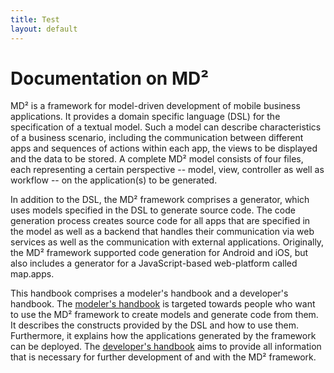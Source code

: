 ```yaml
---
title: Test
layout: default
---
```


# Documentation on MD²

MD² is a framework for model-driven development of mobile business applications.
It provides a domain specific language (DSL) for the specification of a textual model.
Such a model can describe characteristics of a business scenario, including the communication between different apps and sequences of actions within each app, the views to be displayed and the data to be stored.
A complete MD² model consists of four files, each representing a certain perspective -- model, view, controller as well as workflow -- on the application(s) to be generated.

In addition to the DSL, the MD² framework comprises a generator, which uses models specified in the DSL to generate source code.
The code generation process creates source code for all apps that are specified in the model as well as a backend that handles their communication via web services as well as the communication with external applications.
Originally, the MD² framework supported code generation for Android and iOS, but also includes a generator for a JavaScript-based web-platform called map.apps.

This handbook comprises a modeler's handbook and a developer's handbook.
The [modeler's handbook](510_introduction-modeler.html) is targeted towards people who want to use the MD² framework to create models and generate code from them.
It describes the constructs provided by the DSL and how to use them.
Furthermore, it explains how the applications generated by the framework can be deployed.
The [developer's handbook](010_introduction-dev.html) aims to provide all information that is necessary for further development of and with the MD² framework.
